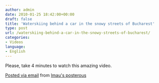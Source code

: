 ```yaml
---
author: admin
date: 2010-01-25 18:42:00+00:00
draft: false
title: 'Waterskiing behind a car in the snowy streets of Bucharest'
type: post
url: /waterskiing-behind-a-car-in-the-snowy-streets-of-bucharest/
categories:
- Videos
language:
- English
---
```


Please, take 4 minutes to watch this amazing video.

[Posted via email](http://posterous.com)  from [lmau's posterous](http://lmau.posterous.com/waterskiing-behind-a-car-in-the-snowy-streets)
